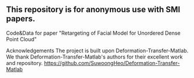 
## This repository is for anonymous use with SMI papers.

Code&Data for paper "Retargeting of Facial Model for Unordered  Dense Point Cloud"



Acknowledgements
The project is built upon Deformation-Transfer-Matlab. We thank Deformation-Transfer-Matlab's authors for their excellent work and repository.
https://github.com/SuwoongHeo/Deformation-Transfer-Matlab



